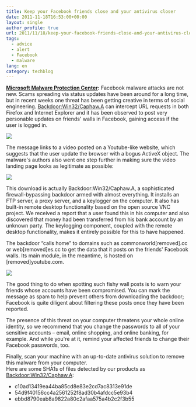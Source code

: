 ```yaml
---
title: Keep your Facebook friends close and your antivirus closer
date: 2011-11-18T16:53:00+00:00
layout: single
author_profile: true
url: 2011/11/18/keep-your-facebook-friends-close-and-your-antivirus-closer/
tags:
  - advice
  - alert
  - Facebook
  - malware
lang: en
category: techblog
---
```

**[Microsoft Malware Protection Center](http://blogs.technet.com/b/mmpc/archive/2011/11/17/keep-your-facebook-friends-close-and-your-antivirus-closer.aspx):** Facebook malware attacks are not new. Scams spreading via status updates have been around for a long time, but in recent weeks one threat has been getting creative in terms of social engineering. [Backdoor:Win32/Caphaw.A](http://www.microsoft.com/security/portal/Threat/Encyclopedia/Entry.aspx?Name=Backdoor:Win32/Caphaw.A) can intercept URL requests in both Firefox and Internet Explorer and it has been observed to post very personable updates on friends' walls in Facebook, gaining access if the user is logged in.

![](http://4.bp.blogspot.com/-YfzOZqAMMmk/TsaJWaskTWI/AAAAAAAAETk/Kj6BPI1_8ro/s1600/BID056-FB-Backdoor-001.png)

The message links to a video posted on a Youtube-like website, which suggests that the user update the browser with a bogus ActiveX object. The malware's authors also went one step further in making sure the video landing page looks as legitimate as possible:

![](http://2.bp.blogspot.com/-x5uc2rKCnQc/TsaJlkVwMcI/AAAAAAAAETs/2Ik6EXnBlwM/s1600/BID056-FB-Backdoor-002.png)

This download is actually Backdoor:Win32/Caphaw.A, a sophisticated firewall-bypassing backdoor armed with almost everything. It installs an FTP server, a proxy server, and a keylogger on the computer. It also has built-in remote desktop functionality based on the open source VNC project. We received a report that a user found this in his computer and also discovered that money had been transferred from his bank account by an unknown party. The keylogging component, coupled with the remote desktop functionality, makes it entirely possible for this to have happened.

The backdoor “calls home” to domains such as commonworld\[removed\].cc or web\[removed\]es.cc to get the data that it posts on the friends' Facebook walls. Its main module, in the meantime, is hosted on \[removed\]youtube.com.

![](http://2.bp.blogspot.com/-0EbT7SK4vo4/TsaJo54aoCI/AAAAAAAAET0/TwXEMshDPnw/s1600/BID056-FB-Backdoor-003.png)

The good thing to do when spotting such fishy wall posts is to warn your friends whose accounts have been compromised. You can mark the message as spam to help prevent others from downloading the backdoor; Facebook is quite diligent about filtering these posts once they have been reported.

The presence of this threat on your computer threatens your whole online identity, so we recommend that you change the passwords to all of your sensitive accounts – email, online shopping, and online banking, for example. And while you're at it, remind your affected friends to change their Facebook passwords, too.

Finally, scan your machine with an up-to-date antivirus solution to remove this malware from your computer.  
Here are some SHA1s of files detected by our products as [Backdoor:Win32/Caphaw.A](http://www.microsoft.com/security/portal/Threat/Encyclopedia/Entry.aspx?Name=Backdoor:Win32/Caphaw.A):

* c10ad13419ea44ba85cd8e83e2cd7ac8313e91de
* 54d9f40156cc4a2561252f8ad30b4afdcc5e93b4
* ebbd8790eab8a9822a80c2afaa575a4b2c2f3b55
